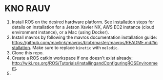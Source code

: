 # KNO RAUV

1. Install ROS on the desired hardware platform. See [Installation](Installation.md) steps for details on installation for a Jetson Xavier NX, AWS EC2 instance (cloud environment instance), or a Mac (using Docker).
2. Install mavros by following the mavros documentation installation guide: <https://github.com/mavlink/mavros/blob/master/mavros/README.md#installation>. Make sure to replace `kinetic` with `melodic`.
3. Clone this repo.
4. Create a ROS catkin workspace if one doesn't exist already: <http://wiki.ros.org/ROS/Tutorials/InstallingandConfiguringROSEnvironment>.
5. 
